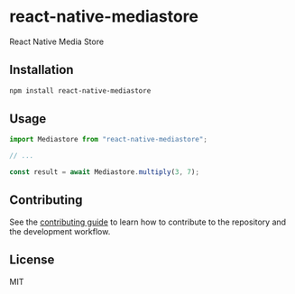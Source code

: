 # react-native-mediastore

React Native Media Store

## Installation

```sh
npm install react-native-mediastore
```

## Usage

```js
import Mediastore from "react-native-mediastore";

// ...

const result = await Mediastore.multiply(3, 7);
```

## Contributing

See the [contributing guide](CONTRIBUTING.md) to learn how to contribute to the repository and the development workflow.

## License

MIT

